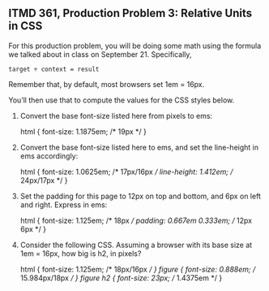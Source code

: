 ## ITMD 361, Production Problem 3: Relative Units in CSS

For this production problem, you will be doing some math using the formula we talked about in class
on September 21. Specifically,

    target ÷ context = result

Remember that, by default, most browsers set 1em = 16px.

You’ll then use that to compute the values for the CSS styles below.

1. Convert the base font-size listed here from pixels to ems:

      html {
        font-size: 1.1875em; /* 19px */
      }

2.  Convert the base font-size listed here to ems, and set the line-height in ems accordingly:

      html {
        font-size: 1.0625em; /* 17px/16px */
        line-height: 1.412em; /* 24px/17px */
      }

3. Set the padding for this page to 12px on top and bottom, and 6px on left and right. Express in
ems:

      html {
        font-size: 1.125em; /* 18px */
        padding: 0.667em 0.333em; /* 12px 6px */
      }

4. Consider the following CSS. Assuming a browser with its base size at 1em = 16px, how big is h2,
in pixels?

      html {
        font-size: 1.125em; /* 18px/16px */
      }
      figure {
        font-size: 0.888em; /* 15.984px/18px */
      }
      figure h2 {
        font-size: 23px; /* 1.4375em */
      }
